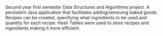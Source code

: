 Second year first semester Data Structures and Algorithms project. 
A persistent Java application that facilitates adding/removing baked goods. 
Recipes can be created, specifying what ingredients to be used and quantity for each recipe.
Hash Tables were used to store recipes and ingredients making it more efficient.

